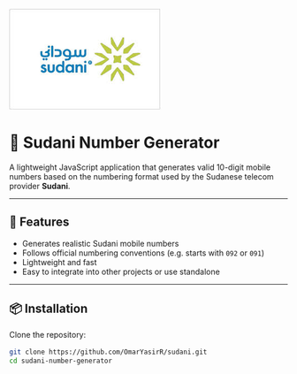 ![screenshot](sudani.jpg)


# 📱 Sudani Number Generator

A lightweight JavaScript application that generates valid 10-digit mobile numbers based on the numbering format used by the Sudanese telecom provider **Sudani**.

---

## 🚀 Features

- Generates realistic Sudani mobile numbers
- Follows official numbering conventions (e.g. starts with `092` or `091`)
- Lightweight and fast
- Easy to integrate into other projects or use standalone

---

## 📦 Installation

Clone the repository:

```bash
git clone https://github.com/OmarYasirR/sudani.git
cd sudani-number-generator
